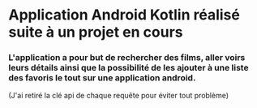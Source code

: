 # Application Android Kotlin réalisé suite à un projet en cours

### L'application a pour but de rechercher des films, aller voirs leurs détails ainsi que la possibilité de les ajouter à une liste des favoris le tout sur une application android.


(J'ai retiré la clé api de chaque requête pour éviter tout problème)
